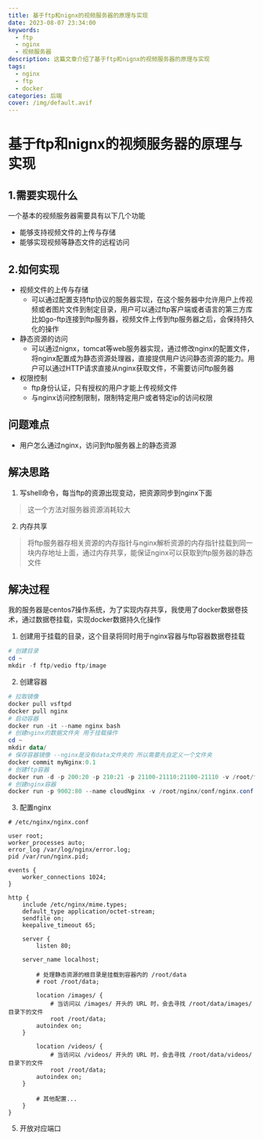 ```yaml
---
title: 基于ftp和nignx的视频服务器的原理与实现
date: 2023-08-07 23:34:00
keywords:
  - ftp
  - nginx
  - 视频服务器
description: 这篇文章介绍了基于ftp和nignx的视频服务器的原理与实现
tags:
  - nginx
  - ftp
  - docker
categories: 后端
cover: /img/default.avif
---
```

# 基于ftp和nignx的视频服务器的原理与实现

## 1.需要实现什么

一个基本的视频服务器需要具有以下几个功能

- 能够支持视频文件的上传与存储
- 能够实现视频等静态文件的远程访问

## 2.如何实现

- 视频文件的上传与存储
  - 可以通过配置支持ftp协议的服务器实现，在这个服务器中允许用户上传视频或者图片文件到制定目录，用户可以通过ftp客户端或者语言的第三方库比如go-ftp连接到ftp服务器，视频文件上传到ftp服务器之后，会保持持久化的操作
- 静态资源的访问
  - 可以通过nignx，tomcat等web服务器实现，通过修改nginx的配置文件，将nginx配置成为静态资源处理器，直接提供用户访问静态资源的能力。用户可以通过HTTP请求直接从nginx获取文件，不需要访问ftp服务器
- 权限控制
  - ftp身份认证，只有授权的用户才能上传视频文件
  - 与nginx访问控制限制，限制特定用户或者特定ip的访问权限

## 问题难点

- 用户怎么通过nginx，访问到ftp服务器上的静态资源

## 解决思路

1. 写shell命令，每当ftp的资源出现变动，把资源同步到nginx下面

> 这一个方法对服务器资源消耗较大

2. 内存共享

>  将ftp服务器存相关资源的内存指针与nginx解析资源的内存指针挂载到同一块内存地址上面，通过内存共享，能保证nginx可以获取到ftp服务器的静态文件

## 解决过程

我的服务器是centos7操作系统，为了实现内存共享，我使用了docker数据卷技术，通过数据卷挂载，实现docker数据持久化操作

1. 创建用于挂载的目录，这个目录将同时用于nginx容器与ftp容器数据卷挂载

```powershell
# 创建目录
cd ~
mkdir -f ftp/vedio ftp/image
```

2. 创建容器

```powershell
# 拉取镜像
docker pull vsftpd
docker pull nginx
# 启动容器
docker run -it --name nginx bash
# 创建nginx的数据文件夹 用于挂载操作
cd ~
mkdir data/
# 保存容器镜像 --nginx是没有data文件夹的 所以需要先自定义一个文件夹
docker commit myNginx:0.1
# 创建ftp容器
docker run -d -p 200:20 -p 210:21 -p 21100-21110:21100-21110 -v /root/ftp/Ftpfile:/home/vsftpd -e FTP_USER=user -e FTP_PASS=123456 -e PASV_ADDRESS=39.101.72.240 -e PASV_MIN_PORT=21100 -e PASV_MAX_PORT=21110 --name cloudFtp --restart=always fauria/vsftpd
# 创建nginx容器
docker run -p 9002:80 --name cloudNginx -v /root/nginx/conf/nginx.conf:/etc/nginx/nginx.conf -v /root/nginx/conf/conf.d:/etc/nginx/conf.d -v /root/nginx/log:/var/log/nginx -v /root/nginx/html:/usr/share/nginx/html -v /root/ftp/Ftpfile/user:/root/data -d myNginx:0.1
```

3. 配置nginx

```
# /etc/nginx/nginx.conf

user root;
worker_processes auto;
error_log /var/log/nginx/error.log;
pid /var/run/nginx.pid;

events {
    worker_connections 1024;
}

http {
    include /etc/nginx/mime.types;
    default_type application/octet-stream;
    sendfile on;
    keepalive_timeout 65;

    server {
        listen 80;

	server_name localhost;

        # 处理静态资源的根目录是挂载到容器内的 /root/data
        # root /root/data;

        location /images/ {
            # 当访问以 /images/ 开头的 URL 时，会去寻找 /root/data/images/ 目录下的文件
        	root /root/data;
		autoindex on;
	}

        location /videos/ {
            # 当访问以 /videos/ 开头的 URL 时，会去寻找 /root/data/videos/ 目录下的文件
        	root /root/data;
		autoindex on;
	}

        # 其他配置...
    }
}

```

5. 开放对应端口

